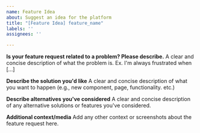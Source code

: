 ```yaml
---
name: Feature Idea
about: Suggest an idea for the platform
title: "[Feature Idea] feature_name"
labels: ''
assignees: ''

---
```


**Is your feature request related to a problem? Please describe.**
A clear and concise description of what the problem is. Ex. I'm always frustrated when [...]

**Describe the solution you'd like**
A clear and concise description of what you want to happen (e.g., new component, page, functionality. etc.)

**Describe alternatives you've considered**
A clear and concise description of any alternative solutions or features you've considered.

**Additional context/media**
Add any other context or screenshots about the feature request here.
